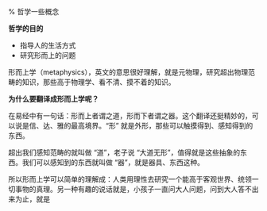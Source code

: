 % 哲学一些概念

__哲学的目的__

- 指导人的生活方式
- 研究形而上的问题

形而上学（metaphysics），英文的意思很好理解，就是元物理，研究超出物理范畴的知识，那些高于物理学、看不清、摸不着的知识。

__为什么要翻译成形而上学呢？__

在易经中有一句话：形而上者谓之道，形而下者谓之器。这个翻译还挺精妙的，可以说是信、达、雅的最高境界。“形” 就是外形，那些可以触摸得到、感知得到的东西。

超出我们感知范畴的就叫做 “道”，老子说 “大道无形”，值得就是这些抽象的东西。我们可以感知到的东西就叫做 “器”，就是器具、东西这种。

所以形而上学可以简单的理解成：人类用理性去研究一个能高于客观世界、统领一切事物的真理。另一种有趣的说话就是，小孩子一直问大人问题，问到大人答不出来为止，就是
